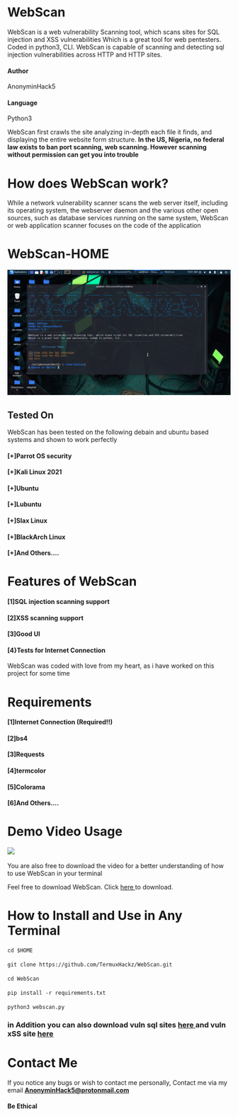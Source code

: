 # WebScan
WebScan is a web vulnerability Scanning tool, which scans sites for SQL injection and XSS vulnerabilities
Which is a great tool for web pentesters. Coded in python3, CLI. WebScan is capable of scanning and detecting sql injection vulnerabilities across HTTP and HTTP sites.

#### Author
AnonyminHack5

#### Language
Python3

<p>WebScan first crawls the site analyzing in-depth each file it finds, and displaying the entire website form structure. <b>In the US, Nigeria, no federal law exists to ban port scanning, web scanning. However scanning without permission can get you into trouble</b></p>

# How does WebScan work?
While a network vulnerability scanner scans the web server itself, including its operating system, the webserver daemon and the various other open sources, such as database services running on the same system, WebScan or web application scanner focuses on the code of the application

# WebScan-HOME
<img src="WebScan.png" alt="WebScab" width="auto" height="auto">

<br/>

## Tested On
WebScan has been tested on the following debain and ubuntu based systems and shown to work perfectly

#### [+]Parrot OS security
#### [+]Kali Linux 2021
#### [+]Ubuntu
#### [+]Lubuntu
#### [+]Slax Linux
#### [+]BlackArch Linux
#### [+]And Others....

# Features of WebScan
#### [1]SQL injection scanning support
#### [2]XSS scanning support
#### [3]Good UI
#### [4}Tests for Internet Connection

<p>WebScan was coded with love from my heart, as i have worked on this project for some time</p>

# Requirements
#### [1]Internet Connection (Required!!)
#### [2]bs4
#### [3]Requests
#### [4]termcolor
#### [5]Colorama
#### [6]And Others....

# Demo Video Usage
<img src="WebScan.gif" width="auto" height="auto"/>
<br/>

<p>You are also free to download the video for a better understanding of how to use WebScan in your terminal</p>
Feel free to download WebScan. Click <a href="video/WebScan.mp4" target="_blank" alt="" download>here </a> to download.


# How to Install and Use in Any Terminal
```
cd $HOME

git clone https://github.com/TermuxHackz/WebScan.git

cd WebScan

pip install -r requirements.txt

python3 webscan.py
```

<h3> in Addition you can also download vuln sql sites <a href="https://github.com/TermuxHackz/WebScan/blob/master/sql-sites.txt" target="_blank" download> here </a> and vuln xSS site <a href="xss-site.txt" target="_blank" download> here </a></h3>


# Contact Me 
If you notice any bugs or wish to contact me personally, Contact me via my email
<b>AnonyminHack5@protonmail.com</b>

#### Be Ethical
